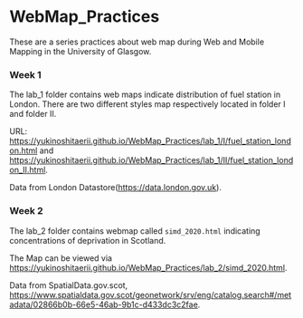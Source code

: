 # WebMap_Practices
These are a series practices about web map during Web and Mobile Mapping in the University of Glasgow.

### Week 1
The lab_1 folder contains web maps indicate distribution of fuel station in London. There are two different styles map respectively located in folder I and folder II.

URL: https://yukinoshitaerii.github.io/WebMap_Practices/lab_1/I/fuel_station_london.html and https://yukinoshitaerii.github.io/WebMap_Practices/lab_1/II/fuel_station_london_II.html.

Data from London Datastore(https://data.london.gov.uk).

### Week 2
The lab_2 folder contains webmap called ```simd_2020.html``` indicating concentrations of deprivation in Scotland.

The Map can be viewed via https://yukinoshitaerii.github.io/WebMap_Practices/lab_2/simd_2020.html.

Data from SpatialData.gov.scot, https://www.spatialdata.gov.scot/geonetwork/srv/eng/catalog.search#/metadata/02866b0b-66e5-46ab-9b1c-d433dc3c2fae.

